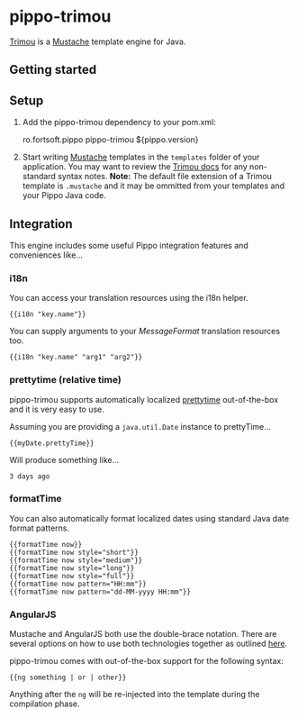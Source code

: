 pippo-trimou
=====================

[Trimou][trimou] is a [Mustache][mustache] template engine for Java.

Getting started
---------------

Setup
-----

1) Add the pippo-trimou dependency to your pom.xml:

    <dependency>
        <groupId>ro.fortsoft.pippo</groupId>
        <artifactId>pippo-trimou</artifactId>
        <version>${pippo.version}</version>
    </dependency>

2)  Start writing [Mustache][mustache] templates in the `templates` folder of your application.  You may want to review the [Trimou docs](http://trimou.org/doc/latest.html) for any non-standard syntax notes. 
**Note:** The default file extension of a Trimou template is `.mustache` and it may be ommitted from your templates and your Pippo Java code.

Integration
-----

This engine includes some useful Pippo integration features and conveniences like... 

### i18n

You can access your translation resources using the i18n helper.

    {{i18n "key.name"}}

You can supply arguments to your *MessageFormat* translation resources too.

    {{i18n "key.name" "arg1" "arg2"}}

### prettytime (relative time)

pippo-trimou supports automatically localized [prettytime][prettytime] out-of-the-box and it is very easy to use.

Assuming you are providing a `java.util.Date` instance to prettyTime...

    {{myDate.prettyTime}}
    
Will produce something like...

    3 days ago

### formatTime

You can also automatically format localized dates using standard Java date format patterns.

    {{formatTime now}}
    {{formatTime now style="short"}}
    {{formatTime now style="medium"}}
    {{formatTime now style="long"}}
    {{formatTime now style="full"}}
    {{formatTime now pattern="HH:mm"}}
    {{formatTime now pattern="dd-MM-yyyy HH:mm"}}

### AngularJS

Mustache and AngularJS both use the double-brace notation.  There are several options on how to use both technologies together as outlined [here](https://github.com/trimou/trimou/wiki/How-to-render-a-template-with-braces-delimiters).

pippo-trimou comes with out-of-the-box support for the following syntax:

    {{ng something | or | other}}

Anything after the `ng` will be re-injected into the template during the compilation phase.

[trimou]: http://trimou.org
[mustache]: https://mustache.github.io/mustache.5.html
[prettytime]: http://ocpsoft.org/prettytime
